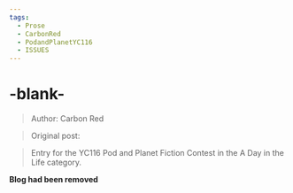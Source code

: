 ```yaml
---
tags:
  - Prose
  - CarbonRed
  - PodandPlanetYC116
  - ISSUES
---
```


# -blank-

> Author: Carbon Red

> Original post: 

> Entry for the YC116 Pod and Planet Fiction Contest in the A Day in the Life category.

**Blog had been removed**